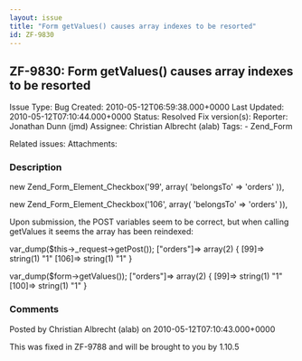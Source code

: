 ```yaml
---
layout: issue
title: "Form getValues() causes array indexes to be resorted"
id: ZF-9830
---
```


ZF-9830: Form getValues() causes array indexes to be resorted
-------------------------------------------------------------

 Issue Type: Bug Created: 2010-05-12T06:59:38.000+0000 Last Updated: 2010-05-12T07:10:44.000+0000 Status: Resolved Fix version(s): 
 Reporter:  Jonathan Dunn (jmd)  Assignee:  Christian Albrecht (alab)  Tags: - Zend\_Form
 
 Related issues: 
 Attachments: 
### Description

new Zend\_Form\_Element\_Checkbox('99', array( 'belongsTo' => 'orders' )),

new Zend\_Form\_Element\_Checkbox('106', array( 'belongsTo' => 'orders' )),

Upon submission, the POST variables seem to be correct, but when calling getValues it seems the array has been reindexed:

var\_dump($this->\_request->getPost()); ["orders"]=> array(2) { [99]=> string(1) "1" [106]=> string(1) "1" }

var\_dump($form->getValues()); ["orders"]=> array(2) { [99]=> string(1) "1" [100]=> string(1) "1" }

 

 

### Comments

Posted by Christian Albrecht (alab) on 2010-05-12T07:10:43.000+0000

This was fixed in ZF-9788 and will be brought to you by 1.10.5

 

 
